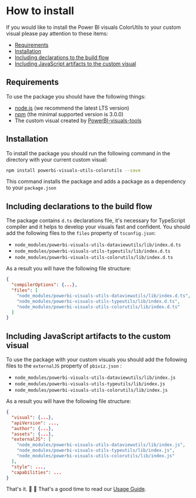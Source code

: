 # How to install
If you would like to install the Power BI visuals ColorUtils to your custom visual please pay attention to these items:
* [Requirements](#requirements)
* [Installation](#installation)
* [Including declarations to the build flow](#including-declarations-to-the-build-flow)
* [Including JavaScript artifacts to the custom visual](#including-javascript-artifacts-to-the-custom-visual)

## Requirements
To use the package you should have the following things:
* [node.js](https://nodejs.org) (we recommend the latest LTS version)
* [npm](https://www.npmjs.com/) (the minimal supported version is 3.0.0)
* The custom visual created by [PowerBI-visuals-tools](https://github.com/Microsoft/PowerBI-visuals-tools)

## Installation
To install the package you should run the following command in the directory with your current custom visual:

```bash
npm install powerbi-visuals-utils-colorutils --save
```

This command installs the package and adds a package as a dependency to your ```package.json```

## Including declarations to the build flow
The package contains ```d.ts``` declarations file, it's necessary for TypeScript compiler and it helps to develop your visuals fast and confident. You should add the following files to the ```files``` property of ```tsconfig.json```:
* ```node_modules/powerbi-visuals-utils-dataviewutils/lib/index.d.ts```
* ```node_modules/powerbi-visuals-utils-typeutils/lib/index.d.ts```
* ```node_modules/powerbi-visuals-utils-colorutils/lib/index.d.ts```

As a result you will have the following file structure:
```json
{
  "compilerOptions": {...},
  "files": [
    "node_modules/powerbi-visuals-utils-dataviewutils/lib/index.d.ts",
    "node_modules/powerbi-visuals-utils-typeutils/lib/index.d.ts",
    "node_modules/powerbi-visuals-utils-colorutils/lib/index.d.ts"
  ]
}
```

## Including JavaScript artifacts to the custom visual
To use the package with your custom visuals you should add the following files to the ```externalJS``` property of ```pbiviz.json``` :
* ```node_modules/powerbi-visuals-utils-dataviewutils/lib/index.js```
* ```node_modules/powerbi-visuals-utils-typeutils/lib/index.js```
* ```node_modules/powerbi-visuals-utils-colorutils/lib/index.js```

As a result you will have the following file structure:
```json
{
  "visual": {...},
  "apiVersion": ...,
  "author": {...},
  "assets": {...},
  "externalJS": [
    "node_modules/powerbi-visuals-utils-dataviewutils/lib/index.js",
    "node_modules/powerbi-visuals-utils-typeutils/lib/index.js",
    "node_modules/powerbi-visuals-utils-colorutils/lib/index.js"
  ],
  "style": ...,
  "capabilities": ...
}
```

That's it. :rocket: :metal: That's a good time to read our [Usage Guide](./usage-guide.md).
